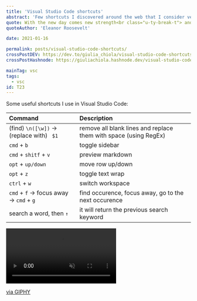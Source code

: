```yaml
---
title: 'Visual Studio Code shortcuts'
abstract: 'Few shortcuts I discovered around the web that I consider very helpful'
quote: With the new day comes new strength<br class="u-ty-break-t"> and new thoughts.
quoteAuthor: 'Eleanor Roosevelt'

date: 2021-01-16

permalink: posts/visual-studio-code-shortcuts/
crossPostDEV: https://dev.to/giulia_chiola/visual-studio-code-shortcuts-63f
crossPostHashnode: https://giuliachiola.hashnode.dev/visual-studio-code-shortcuts

mainTag: vsc
tags:
  - vsc
id: T23
---
```


Some useful shortcuts I use in Visual Studio Code:

| Command             | Description                                                      |
|:--------------------|:-----------------------------------------------------------------|
| (find) `\n([\w])` -> (replace with) ` $1` | remove all blank lines and replace them with space (using RegEx) |
| `cmd` + `b`             | toggle sidebar                                                   |
| `cmd` + `shitf` + `v`    | preview markdown                                                 |
| `opt` + `up/down`     | move row up/down                                                 |
| `opt` + `z`           | toggle text wrap                                                 |
| `ctrl` + `w`             | switch workspace                                                 |
| `cmd` + `f` -> focus away -> `cmd` + `g`             | find occurence, focus away, go to the next occurence             |
| search a word, then `↑`     | it will return the previous search keyword |

<div class="s-giphy s-giphy--small-d">
  <video autoplay loop muted playsinline>
    <source src="https://i.giphy.com/media/5gXYzsVBmjIsw/giphy.mp4" type="video/mp4">
  </video>
  <p><a href="https://giphy.com/gifs/cat-cool-5gXYzsVBmjIsw">via GIPHY</a></p>
</div>
